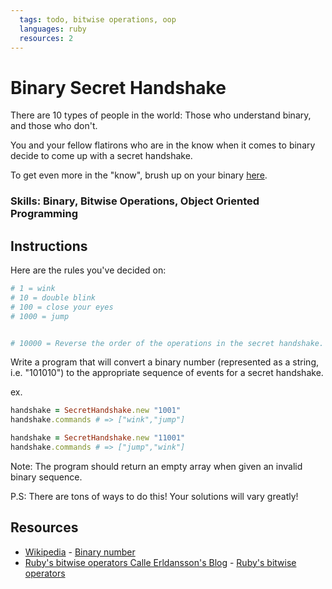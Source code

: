 ```yaml
---
  tags: todo, bitwise operations, oop
  languages: ruby
  resources: 2
---
```


# Binary Secret Handshake

There are 10 types of people in the world: Those who understand binary, and those who don't.

You and your fellow flatirons who are in the know when it comes to binary decide to come up with a secret handshake.

To get even more in the "know", brush up on your binary [here](http://en.wikipedia.org/wiki/Binary_number).

### Skills: Binary, Bitwise Operations, Object Oriented Programming

## Instructions

Here are the rules you've decided on:

```bash
# 1 = wink
# 10 = double blink
# 100 = close your eyes
# 1000 = jump


# 10000 = Reverse the order of the operations in the secret handshake.
```

Write a program that will convert a binary number (represented as a string, i.e. "101010") to the appropriate sequence of events for a secret handshake.

ex.

```ruby
handshake = SecretHandshake.new "1001"
handshake.commands # => ["wink","jump"]

handshake = SecretHandshake.new "11001"
handshake.commands # => ["jump","wink"]
```

Note: The program should return an empty array when given an invalid binary sequence.

P.S: There are tons of ways to do this! Your solutions will vary greatly!
## Resources
* [Wikipedia](http://en.wikipedia.org/) - [Binary number](http://en.wikipedia.org/wiki/Binary_number)
* [Ruby's bitwise operators Calle Erldansson's Blog](http://calleerlandsson.com/) - [Ruby's bitwise operators](http://calleerlandsson.com/rubys-bitwise-operators)
